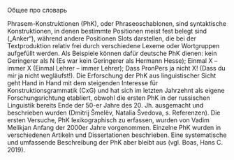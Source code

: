 Общее про словарь

Phrasem-Konstruktionen (PhK), oder Phraseoschablonen, sind syntaktische Konstruktionen, in denen bestimmte Positionen meist fest belegt sind („Anker“), während andere Positionen Slots darstellen, die bei der Textproduktion relativ frei durch verschiedene Lexeme oder Wortgruppen aufgefüllt werden. Als Beispiele können dafür deutsche PhK dienen: kein Geringerer als N (Es war kein Geringerer als Hermann Hesse); Einmal X – immer X (Einmal Lehrer – immer Lehrer); Dass PronPers ja nicht X! (Dass du mir ja nicht wegläufst!). Die Erforschung der PhK aus linguistischer Sicht geht Hand in Hand mit dem steigenden Interesse für Konstruktionsgrammatik (CxG) und hat sich im letzten Jahrzehnt als eigene Forschungsrichtung etabliert, obwohl die ersten PhK in der russischen Linguistik bereits Ende der 50-er Jahre des 20. Jh. ausgemacht und beschrieben wurden (Dmitrij Šmelёv, Natalia Švedova, s. Referenzen). Die ersten Versuche, PhK lexikographisch zu erfassen, wurden von Vadim Melikjan Anfang der 2000er Jahre vorgenommen. Einzelne PhK wurden in verschiedenen Artikeln und Dissertationen beschrieben. Eine systematische und umfassende Beschreibung der PhK aber bleibt aus (vgl. Boas, Hans C. 2019). 
